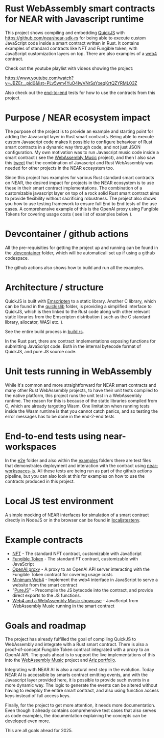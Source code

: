 Rust WebAssembly smart contracts for NEAR with Javascript runtime
================================================================

This project shows compiling and embedding [QuickJS](https://bellard.org/quickjs/) with https://github.com/near/near-sdk-rs for being able to execute custom JavaScript code inside a smart contract written in Rust. It contains examples of standard contracts like NFT and Fungible token, with JavaScript customization layers on top. There are also examples of a [web4](https://github.com/vgrichina/web4) contract.

Check out the youtube playlist with videos showing the project:

https://www.youtube.com/watch?v=JBZEr__pid0&list=PLv5wm4YuO4IwVNrSsYxeqKrtQZYRML03Z

Also check out the [end-to-end](#end-to-end-tests-using-near-workspaces) tests for how to use the contracts from this project.

# Purpose / NEAR ecosystem impact

The purpose of the project is to provide an example and starting point for adding the Javascript layer in Rust smart contracts. Being able to execute custom Javascript code makes it possible to configure behaviour of Rust smart contracts in a dynamic way through code, and not just JSON configuration. My own motivation was to run Javascript music code inside a smart contract ( see the [WebAssembly Music](https://github.com/petersalomonsen/javascriptmusic) project), and then I also saw this [tweet](https://x.com/ilblackdragon/status/1561368373618941954) that the combination of Javascript and Rust WebAssembly was needed for other projects in the NEAR ecosystem too.

Since this project has examples for various Rust standard smart contracts on NEAR, the desired impact for projects in the NEAR ecosystem is to use these in their smart contract implementations. The combination of a customizable javascript layer on top of a rock solid Rust smart contract aims to provide flexibility without sacrificing robustness. The project also shows you how to use testing framework to ensure full End to End tests of the use cases. A comprehensive example of this is the OpenAI proxy using Fungible Tokens for covering usage costs ( see list of examples below ).

# Devcontainer / github actions

All the pre-requisities for getting the project up and running can be found in the [.devcontainer](./.devcontainer) folder, which will be automaticall set up if using a github codespace.

The github actions also shows how to build and run all the examples.

# Architecture / structure

QuickJS is built with [Emscripten](https://emscripten.org/) to a static library. Another C library, which can be found in the [quickjslib](./quickjslib/) folder, is providing a simplified interface to QuickJS, which is then linked to the Rust code along with other relevant static libraries from the Emscripten distribution ( such as the C standard library, allocator, WASI etc. ).

See the entire build process in [build.rs](./build.rs).

In the Rust part, there are contract implementations exposing functions for submitting JavaScript code. Both in the internal bytecode format of QuickJS, and pure JS source code.

# Unit tests running in WebAssembly

While it's common and more straightforward for NEAR smart contracts and many other Rust WebAssembly projects, to have their unit tests compiled to the native platform, this project runs the unit test in a WebAssembly runtime. The reason for this is because of the static libraries compiled from C, which are already targeting Wasm. One limitation when running tests inside the Wasm runtime is that you cannot catch panics, and so testing the error messages has to be done in the end-2-end tests

# End-to-end tests using near-workspaces

In the [e2e](./e2e/) folder and also within the [examples](./examples/) folders there are test files that demonstrates deployment and interaction with the contract using [near-workspaces-js](https://github.com/near/near-workspaces-js). All these tests are being run as part of the github actions pipeline, but you can also look at this for examples on how to use the contracts produced in this project.

# Local JS test environment

A simple mocking of NEAR interfaces for simulation of a smart contract directly in NodeJS or in the browser can be found in [localjstestenv](./localjstestenv/README.md).

# Example contracts

- [NFT](./examples/nft/README.md) - The standard NFT contract, customizable with JavaScript
- [Fungible Token](./examples/fungibletoken/README.md) - The standard FT contract, customizable with JavaScript
- [OpenAI proxy](./examples/aiproxy/REAdME.md) - A proxy to an OpenAI API server interacting with the Fungible Token contract for covering usage costs
- [Minimum Web4](./examples/minimumweb4/README.md) - Implement the web4 interface in JavaScript to serve a website from the smart contract
- "[PureJS](./examples/purejs/README.md)" - Precompile the JS bytecode into the contract, and provide direct exports to the JS functions.
- [Web4 and a WebAssembly Music showcase](./web4/README.md) - JavaScript from WebAssembly Music running in the smart contract

# Goals and roadmap

The project has already fulfilled the goal of compiling QuickJS to WebAssembly and integrate with a Rust smart contract. There is also a proof-of-concept Fungible Token contract integrated with a proxy to an OpenAI API. The goals ahead is to support the live implementations of this into the [WebAssembly Music](https://github.com/petersalomonsen/javascriptmusic) project and [Ariz portfolio](https://github.com/arizas/near-account-report).

Integrating with NEAR AI is also a natural next step in the evolution. Today NEAR AI is accessible by smarts contract emitting events, and with the Javascript layer provided here, it is possible to provide such events in a more dynamic way. The logic to generate the events can be altered without having to redeploy the entire smart contract, and also using function access keys instead of full access keys.

Finally, for the project to get more attention, it needs more documentation. Even though it already contains comprehensive test cases that also serves as code examples, the documentation explaining the concepts can be developed even more.

This are all goals ahead for 2025.